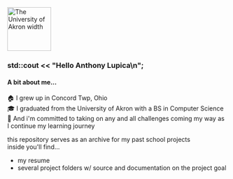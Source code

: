 <img src="https://upload.wikimedia.org/wikipedia/en/b/b0/University_of_Akron_seal.svg" alt="The University of Akron width" width="100" height="100">

### std::cout << "Hello Anthony Lupica\n";

#### A bit about me...
🏠 I grew up in Concord Twp, Ohio <br />
🎓 I graduated from the University of Akron with a BS in Computer Science <br />
🚀 And i'm committed to taking on any and all challenges coming my way as I continue my learning journey

this repository serves as an archive for my past school projects <br />
inside you'll find... 
- my resume
- several project folders w/ source and documentation on the project goal
